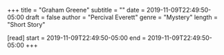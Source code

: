 +++
title = "Graham Greene"
subtitle = ""
date = 2019-11-09T22:49:50-05:00
draft = false
author = "Percival Everett"
genre = "Mystery"
length = "Short Story"

[read]
  start = 2019-11-09T22:49:50-05:00
  end = 2019-11-09T22:49:50-05:00
+++
